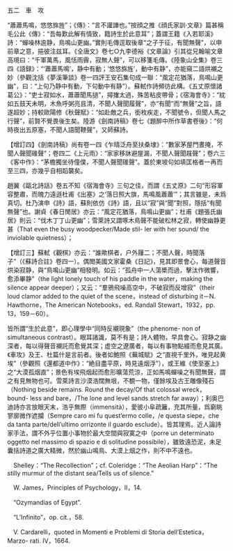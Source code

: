 五二　車　攻

“蕭蕭馬鳴，悠悠旆旌”；《傳》：“言不讙譁也。”按顔之推《顔氏家訓·文章》篇甚稱毛公此《傳》：“吾每歎此解有情致，籍詩生於此意耳”；蓋謂王籍《入若耶溪》詩：“蟬噪林逾静，鳥鳴山更幽。”實則毛傳逕取後章“之子于征，有聞無聲”，以申前章之意，挹彼注兹耳。《全唐文》卷七○九李德裕《文章論》引其從兄翰喻文章高境曰：“千軍萬馬，風恬雨霽，寂無人聲”，可以移箋毛傳。《陸象山全集》卷三四《語録》：“‘蕭蕭馬鳴’，静中有動；‘悠悠旆旌’，動中有静”，亦能窺二語烘襯之妙（參觀沈括《夢溪筆談》卷一四評王安石集句成一聯：“風定花猶落，鳥鳴山更幽”，曰：“上句乃静中有動，下句動中有静”）。蘇軾作詩頻彷此構。《五丈原懷諸葛公》：“吏士寂如水，蕭蕭聞馬撾”，撏撦太過，殊苦粘皮帶骨；《宿海會寺》：“紞如五鼓天未明，木魚呼粥亮且清，不聞人聲聞履聲”，亦“有聞”而“無聲”之旨，語遂超妙；持較歐陽修《秋聲賦》：“如赴敵之兵，銜枚疾走，不聞號令，但聞人馬之行聲”，前賢不覺畏後生矣。陸游《劍南詩稿》卷七《題醉中所作草書卷後》：“何時夜出五原塞，不聞人語聞鞭聲”，又師蘇詩。

【增訂四】《劍南詩稿》尚有卷一四《乍晴泛舟至扶桑埭》：“數家茅屋門晝掩，不聞人聲聞碓聲”；卷四二《上元雨》：“家家移牀避屋漏，不聞人聲聞屐聲”；卷六三《客中作》：“茅檐獨坐待僮僕，不聞人聲聞碓聲”。蓋於東坡句如填匡格者一再而至三四，亦幾乎自相蹈襲矣。

趙翼《甌北詩話》卷五不知《宿海會寺》三句之佳，而謂《五丈原》二句“形容軍容整肅，而魄力遠遜杜甫《出塞》之‘落日照大旗，馬鳴風蕭蕭’”；其言雖是，未爲真切。杜乃演申《詩》語，蘇則依仿《詩》語，且以“寂”與“聞”對照，隱括“有聞無聲”也。謝貞《春日閒居》亦云：“風定花猶落，鳥鳴山更幽”；杜甫《題張氏幽居》則云：“伐木丁丁山更幽”；雪萊詩又謂啄木鳥聲不能破松林之寂，轉使幽静更甚（That even the busy woodpecker/Made stil-
ler with her sound/ the inviolable quietness）；

【增訂三】蘇軾《觀棋》亦云：“誰歟棋者，户外屨二；不聞人聲，時聞落子”（《蘇詩合註》卷四一）。偶閲美國文家霍桑《日記》，見其即景會心，每道聲音烘染寂静，與“鳥鳴山更幽”相發明。如云：“孤舟中一人蕩槳而過，擊汰作微響，愈添畢静”（the light lonely touch of his paddle in the water，making the silence appear deeper）；又云：“羣鴉飛噪高空中，不破寂而反增寂”（their loud clamor added to the quiet of the scene，instead of disturbing it－N. Hawthorne，The American Notebooks，ed. Randall Stewart，1932，pp. 13，159－60）。

皆所謂“生於此意”，即心理學中“同時反襯現象”（the phenome-
non of simultaneous contrast）。眼耳諸識，莫不有是；詩人體物，早具會心。寂静之幽深者，每以得聲音襯託而愈覺其深；虚空之遼廣者，每以有事物點綴而愈見其廣。《車攻》及王、杜篇什是言前者。後者如鮑照《蕪城賦》之“直視千里外，唯見起黄埃”（參觀照《還都道中作》：“絶目盡平原，時見遠烟浮”），或王維《使至塞上》之“大漠孤烟直”；景色有埃飛烟起而愈形曠蕩荒涼，正如馬鳴蟬噪之有聞無聲，謂之有見無物也可。雪萊詩言沙漠浩闊無垠，不覩一物，僅餘埃及古王雕像殘石（Nothing beside remains. Round the decay/Of that colossal wreck，bound-
less and bare，/The lone and level sands stretch far away）；利奥巴迪詩亦言放眼天末，浩乎無際（immensità），愛彼小阜疏籬，充其所量，爲窮眺寥廓微作遮攔（Sempre caro mi fu quest’ermo colle，/e questa siepe，che da tanta parte/dell’ultimo orrizonte il guardo esclude）。皆其理焉。近人論詩家手法，謂不外乎位置小事物於最大空間與寂寞之中（porre un determinato oggetto nel massimo di spazio e di solitudine possibile），雖致遠恐泥，未足囊括詩道之廣大精微，然於幽山鳴鳥、大漠上烟之作，則不中不遠也。









　Shelley：“The Recollection”；cf. Coleridge：“The Aeolian Harp”：“The stilly murmur of the distant sea/Tells us of silence.”

　W. James，Principles of Psychology，II，14.

　“Ozymandias of Egypt”.

　“L’Infinito”，op. cit.，58.

　V. Cardarelli，quoted in Momenti e Problemi di Storia dell’Estetica，Marzo-
rati. IV，1664.